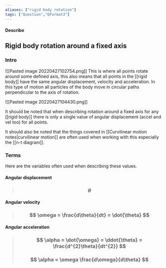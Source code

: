 ```yaml
---
aliases: ["rigid body rotation"]
tags: ["Question","QFormat3"]
---
```


#### Describe
## Rigid body rotation around a fixed axis
### Intro
![[Pasted image 20220427102754.png]]
This is where all points rotate around some defined axis, this also means that all points in the [[rigid body]] have the same angular displacement, velocity and acceleration. In this type of motion all particles of the body move in circular paths perpendicular to the axis of rotation.

![[Pasted image 20220427104430.png]]

It should be noted that when describing rotation around a fixed axis for any [[rigid body]] there is only a single value of angular displacement (accel and vel too) for all points.

It should also be noted that the things covered in [[Curvilinear motion notes|curvilinear motion]] are often used when working with this especially the [[n-t diagram]].

### Terms
Here are the variables often used when describing these values.
#### Angular displacement
> ### $$ \theta $$
 
#### Angular velocity
> ### $$ \omega = \frac{d\theta}{dt} = \dot{\theta} $$
 
#### Angular acceleration
> ### $$ \alpha = \dot{\omega} = \ddot{\theta} = \frac{d^{2}\theta}{dt^{2}} $$
> ### $$ \alpha = \omega \frac{d\omega}{d\theta} $$ 
 